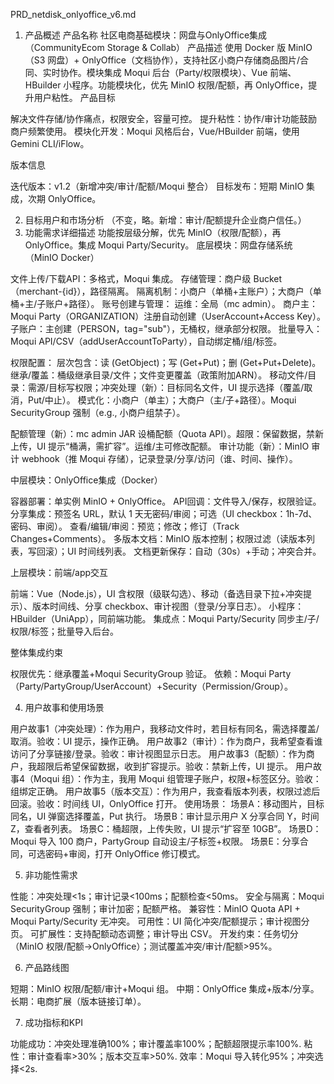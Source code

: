 PRD_netdisk_onlyoffice_v6.md
1. 产品概述
   产品名称
   社区电商基础模块：网盘与OnlyOffice集成（CommunityEcom Storage & Collab）
   产品描述
   使用 Docker 版 MinIO（S3 网盘）+ OnlyOffice（文档协作），支持社区小商户存储商品图片/合同、实时协作。模块集成 Moqui 后台（Party/权限模块）、Vue 前端、HBuilder 小程序。功能模块化，优先 MinIO 权限/配额，再 OnlyOffice，提升用户粘性。
   产品目标

解决文件存储/协作痛点，权限安全，容量可控。
提升粘性：协作/审计功能鼓励商户频繁使用。
模块化开发：Moqui 风格后台，Vue/HBuilder 前端，使用 Gemini CLI/iFlow。

版本信息

迭代版本：v1.2（新增冲突/审计/配额/Moqui 整合）
目标发布：短期 MinIO 集成，次期 OnlyOffice。

2. 目标用户和市场分析
   （不变，略。新增：审计/配额提升企业商户信任。）
3. 功能需求详细描述
   功能按层级分解，优先 MinIO（权限/配额），再 OnlyOffice。集成 Moqui Party/Security。
   底层模块：网盘存储系统（MinIO Docker）

文件上传/下载API：多格式，Moqui 集成。
存储管理：商户级 Bucket（merchant-{id}），路径隔离。
隔离机制：小商户（单桶+主账户）；大商户（单桶+主/子账户+路径）。
账号创建与管理：
运维：全局（mc admin）。
商户主：Moqui Party（ORGANIZATION）注册自动创建（UserAccount+Access Key）。
子账户：主创建（PERSON，tag="sub"），无桶权，继承部分权限。
批量导入：Moqui API/CSV（addUserAccountToParty），自动绑定桶/组/标签。


权限配置：
层次包含：读 (GetObject)；写 (Get+Put)；删 (Get+Put+Delete)。
继承/覆盖：桶级继承目录/文件；文件变更覆盖（政策附加ARN）。
移动文件/目录：需源/目标写权限；冲突处理（新）：目标同名文件，UI 提示选择（覆盖/取消，Put/中止）。
模式化：小商户（单主）；大商户（主/子+路径）。Moqui SecurityGroup 强制（e.g., 小商户组禁子）。


配额管理（新）：mc admin JAR 设桶配额（Quota API）。超限：保留数据，禁新上传，UI 提示“桶满，需扩容”。运维/主可修改配额。
审计功能（新）：MinIO 审计 webhook（推 Moqui 存储），记录登录/分享/访问（谁、时间、操作）。

中层模块：OnlyOffice集成（Docker）

容器部署：单实例 MinIO + OnlyOffice。
API回调：文件导入/保存，权限验证。
分享集成：预签名 URL，默认 1 天无密码/审阅；可选（UI checkbox：1h-7d、密码、审阅）。
查看/编辑/审阅：预览；修改；修订（Track Changes+Comments）。
多版本文档：MinIO 版本控制；权限过滤（读版本列表，写回滚）；UI 时间线列表。
文档更新保存：自动（30s）+手动；冲突合并。

上层模块：前端/app交互

前端：Vue（Node.js），UI 含权限（级联勾选）、移动（备选目录下拉+冲突提示）、版本时间线、分享 checkbox、审计视图（登录/分享日志）。
小程序：HBuilder（UniApp），同前端功能。
集成点：Moqui Party/Security 同步主/子/权限/标签；批量导入后台。

整体集成约束

权限优先：继承覆盖+Moqui SecurityGroup 验证。
依赖：Moqui Party（Party/PartyGroup/UserAccount）+Security（Permission/Group）。

4. 用户故事和使用场景

用户故事1（冲突处理）：作为用户，我移动文件时，若目标有同名，需选择覆盖/取消。验收：UI 提示，操作正确。
用户故事2（审计）：作为商户，我希望查看谁访问了分享链接/登录。验收：审计视图显示日志。
用户故事3（配额）：作为商户，我超限后希望保留数据，收到扩容提示。验收：禁新上传，UI 提示。
用户故事4（Moqui 组）：作为主，我用 Moqui 组管理子账户，权限+标签区分。验收：组绑定正确。
用户故事5（版本交互）：作为用户，我查看版本列表，权限过滤后回滚。验收：时间线 UI，OnlyOffice 打开。
使用场景：
场景A：移动图片，目标同名，UI 弹窗选择覆盖，Put 执行。
场景B：审计显示用户 X 分享合同 Y，时间 Z，查看者列表。
场景C：桶超限，上传失败，UI 提示“扩容至 10GB”。
场景D：Moqui 导入 100 商户，PartyGroup 自动设主/子标签+权限。
场景E：分享合同，可选密码+审阅，打开 OnlyOffice 修订模式。



5. 非功能性需求

性能：冲突处理<1s；审计记录<100ms；配额检查<50ms。
安全与隔离：Moqui SecurityGroup 强制；审计加密；配额严格。
兼容性：MinIO Quota API + Moqui Party/Security 无冲突。
可用性：UI 简化冲突/配额提示；审计视图分页。
可扩展性：支持配额动态调整；审计导出 CSV。
开发约束：任务切分（MinIO 权限/配额→OnlyOffice）；测试覆盖冲突/审计/配额>95%。

6. 产品路线图

短期：MinIO 权限/配额/审计+Moqui 组。
中期：OnlyOffice 集成+版本/分享。
长期：电商扩展（版本链接订单）。

7. 成功指标和KPI

功能成功：冲突处理准确100%；审计覆盖率100%；配额超限提示率100%.
粘性：审计查看率>30%；版本交互率>50%.
效率：Moqui 导入转化95%；冲突选择<2s.
